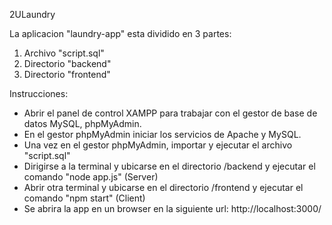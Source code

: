 2ULaundry

La aplicacion "laundry-app" esta dividido en 3 partes:

1. Archivo "script.sql"
2. Directorio "backend"
3. Directorio "frontend"

Instrucciones:

- Abrir el panel de control XAMPP para trabajar con el gestor de base de datos MySQL, phpMyAdmin.
- En el gestor phpMyAdmin iniciar los servicios de Apache y MySQL.
- Una vez en el gestor phpMyAdmin, importar y ejecutar el archivo "script.sql"
- Dirigirse a la terminal y ubicarse en el directorio /backend y ejecutar el comando "node app.js" (Server)
- Abrir otra terminal y ubicarse en el directorio /frontend y ejecutar el comando "npm start" (Client)
- Se abrira la app en un browser en la siguiente url: http://localhost:3000/


